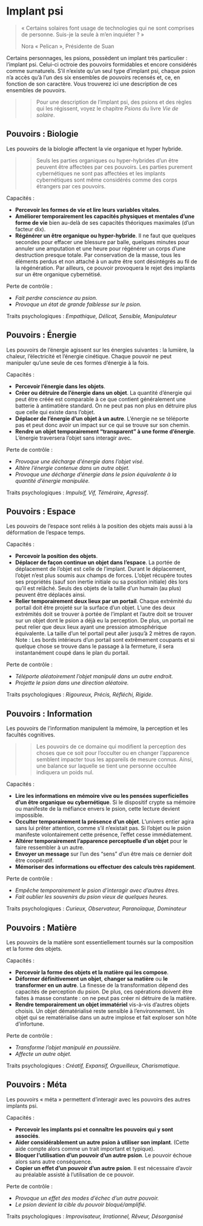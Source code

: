 # Implant psi

> « Certains solaires font usage de technologies qui ne sont comprises de personne. Suis-je la seule à m’en inquiéter ? »
>
> Nora « Pelican », Présidente de Suan

Certains personnages, les psions, possèdent un implant très particulier : l’implant psi. Celui-ci octroie des pouvoirs formidables et encore considérés comme surnaturels. S’il n’existe qu’un seul type d’implant psi, chaque psion n’a accès qu’à l’un des six ensembles de pouvoirs recensés et, ce, en fonction de son caractère. Vous trouverez ici une description de ces ensembles de pouvoirs.

>> Pour une description de l’implant psi, des psions et des règles qui les régissent, voyez le chapitre *Psions* du livre *Vie de solaire*.

## Pouvoirs : Biologie

Les pouvoirs de la biologie affectent la vie organique et hyper hybride.

>> Seuls les parties organiques ou hyper-hybrides d’un être peuvent être affectées par ces pouvoirs. Les parties purement cybernétiques ne sont pas affectées et les implants cybernétiques sont même considérés comme des corps étrangers par ces pouvoirs.

Capacités :
* **Percevoir les formes de vie et lire leurs variables vitales**.
* **Améliorer temporairement les capacités physiques et mentales d’une forme de vie** bien au-delà de ses capacités théoriques maximales (d’un facteur dix).
* **Régénérer un être organique ou hyper-hybride**. Il ne faut que quelques secondes pour effacer une blessure par balle, quelques minutes pour annuler une amputation et une heure pour régénérer un corps d’une destruction presque totale. Par conservation de la masse, tous les éléments perdus et non attaché à un autre être sont désintégrés au fil de la régénération. Par ailleurs, ce pouvoir provoquera le rejet des implants sur un être organique cybernétisé.

Perte de contrôle :
* *Fait perdre conscience au psion.*
* *Provoque un état de grande faiblesse sur le psion.*

Traits psychologiques : *Empathique, Délicat, Sensible, Manipulateur*

## Pouvoirs : Énergie

Les pouvoirs de l’énergie agissent sur les énergies suivantes : la lumière, la chaleur, l’électricité et l’énergie cinétique. Chaque pouvoir ne peut manipuler qu’une seule de ces formes d’énergie à la fois.

Capacités :
* **Percevoir l’énergie dans les objets**.
* **Créer ou détruire de l’énergie dans un objet**. La quantité d’énergie qui peut être créée est comparable à ce que contient généralement une batterie à antimatière standard. On ne peut pas non plus en détruire plus que celle qui existe dans l’objet.
* **Déplacer de l’énergie d’un objet à un autre**. L’énergie ne se téléporte pas et peut donc avoir un impact sur ce qui se trouve sur son chemin.
* **Rendre un objet temporairement “transparent” à une forme d’énergie**. L’énergie traversera l’objet sans interagir avec.

Perte de contrôle :
* *Provoque une décharge d’énergie dans l’objet visé.*
* *Altère l’énergie contenue dans un autre objet.*
* *Provoque une décharge d’énergie dans le psion équivalente à la quantité d’énergie manipulée.*

Traits psychologiques : *Impulsif, Vif, Téméraire, Agressif*.

## Pouvoirs : Espace

Les pouvoirs de l’espace sont reliés à la position des objets mais aussi à la déformation de l’espace temps.

Capacités :
* **Percevoir la position des objets**.
* **Déplacer de façon continue un objet dans l’espace**. La portée de déplacement de l’objet est celle de l’implant. Durant le déplacement, l’objet n’est plus soumis aux champs de forces. L’objet récupère toutes ses propriétés (sauf son inertie initiale ou sa position initiale) dès lors qu’il est relâché. Seuls des objets de la taille d’un humain (au plus) peuvent être déplacés ainsi.
* **Relier temporairement deux lieux par un portail**. Chaque extrémité du portail doit être projeté sur la surface d’un objet. L’une des deux extrémités doit se trouver à portée de l’implant et l’autre doit se trouver sur un objet dont le psion a déjà eu la perception. De plus, un portail ne peut relier que deux lieux ayant une pression atmosphérique équivalente. La taille d’un tel portail peut aller jusqu’à 2 mètres de rayon. Note : Les bords intérieurs d’un portail sont extrêmement coupants et si quelque chose se trouve dans le passage à la fermeture, il sera instantanément coupé dans le plan du portail.

Perte de contrôle :
* *Téléporte aléatoirement l’objet manipulé dans un autre endroit.*
* *Projette le psion dans une direction aléatoire.*

Traits psychologiques : *Rigoureux, Précis, Réfléchi, Rigide*.

## Pouvoirs : Information

Les pouvoirs de l’information manipulent la mémoire, la perception et les facultés cognitives.

>> Les pouvoirs de ce domaine qui modifient la perception des choses que ce soit pour l’occulter ou en changer l’apparence semblent impacter tous les appareils de mesure connus. Ainsi, une balance sur laquelle se tient une personne occultée indiquera un poids nul.

Capacités :
* **Lire les informations en mémoire vive ou les pensées superficielles d’un être organique ou cybernétique**. Si le dispositif crypte sa mémoire ou manifeste de la méfiance envers le psion, cette lecture devient impossible.
* **Occulter temporairement la présence d’un objet**. L’univers entier agira sans lui prêter attention, comme s’il n’existait pas. Si l’objet ou le psion manifeste volontairement cette présence, l’effet cesse immédiatement.
* **Altérer temporairement l’apparence perceptuelle d’un objet** pour le faire ressembler à un autre.
* **Envoyer un message** sur l’un des “sens” d’un être mais ce dernier doit être coopératif.
* **Mémoriser des informations ou effectuer des calculs très rapidement**.

Perte de contrôle :
* *Empêche temporairement le psion d’interagir avec d’autres êtres.*
* *Fait oublier les souvenirs du psion vieux de quelques heures.*

Traits psychologiques : *Curieux, Observateur, Paranoïaque, Dominateur*

## Pouvoirs : Matière

Les pouvoirs de la matière sont essentiellement tournés sur la composition et la forme des objets.

Capacités :
* **Percevoir la forme des objets et la matière qui les compose**.
* **Déformer définitivement un objet**, **changer sa matière** ou **le transformer en un autre**. La finesse de la transformation dépend des capacités de perception du psion. De plus, ces opérations doivent être faites à masse constante : on ne peut pas créer ni détruire de la matière.
* **Rendre temporairement un objet immatériel** vis-à-vis d’autres objets choisis. Un objet dématérialisé reste sensible à l’environnement. Un objet qui se rematérialise dans un autre implose et fait exploser son hôte d’infortune.

Perte de contrôle :
* *Transforme l’objet manipulé en poussière.*
* *Affecte un autre objet.*

Traits psychologiques : *Créatif, Expansif, Orgueilleux, Charismatique*.

## Pouvoirs : Méta

Les pouvoirs « méta » permettent d’interagir avec les pouvoirs des autres implants psi.

Capacités :
* **Percevoir les implants psi et connaître les pouvoirs qui y sont associés**.
* **Aider considérablement un autre psion à utiliser son implant**. (Cette aide compte alors comme un trait important et typique).
* **Bloquer l’utilisation d’un pouvoir d’un autre psion**. Le pouvoir échoue alors sans autre conséquence.
* **Copier un effet d’un pouvoir d’un autre psion**. Il est nécessaire d’avoir au préalable assisté à l’utilisation de ce pouvoir.

Perte de contrôle :
* *Provoque un effet des modes d’échec d’un autre pouvoir.*
* *Le psion devient la cible du pouvoir bloqué/amplifié.*

Traits psychologiques : *Improvisateur, Irrationnel, Rêveur, Désorganisé*